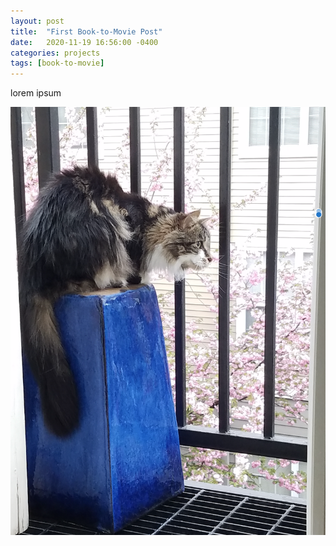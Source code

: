 ```yaml
---
layout: post
title:  "First Book-to-Movie Post"
date:   2020-11-19 16:56:00 -0400
categories: projects
tags: [book-to-movie]
---
```


lorem ipsum

![Daisy](/photos/20190412-Daisy-PlumBlossoms.png)
